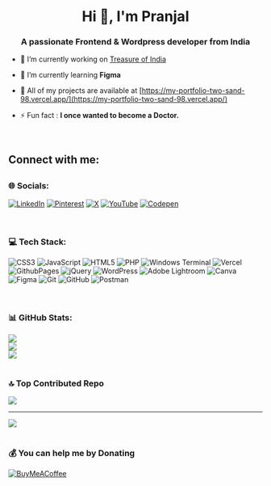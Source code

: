 <h1 align="center">Hi 👋, I'm Pranjal</h1>
<h3 align="center">A passionate Frontend & Wordpress developer from India</h3>

- 🔭 I’m currently working on [Treasure of India](https://github.com/Itssmepj/Treasures-of-India)

- 🌻 I’m currently learning **Figma**

- 🚀 All of my projects are available at [https://my-portfolio-two-sand-98.vercel.app/](https://my-portfolio-two-sand-98.vercel.app/)

- ⚡ Fun fact : **I once wanted to become a Doctor.**

  <br>

<h2 align="left">Connect with me:</h2>
<p align="left"></p>

## <h3>🌐 Socials:</h3>
[![LinkedIn](https://img.shields.io/badge/LinkedIn-%230077B5.svg?logo=linkedin&logoColor=white)](https://linkedin.com/in/www.linkedin.com/in/pranjal-l-67935524a) [![Pinterest](https://img.shields.io/badge/Pinterest-%23E60023.svg?logo=Pinterest&logoColor=white)](https://pinterest.com/callme_pj) [![X](https://img.shields.io/badge/X-black.svg?logo=X&logoColor=white)](https://x.com/@thepjtales) [![YouTube](https://img.shields.io/badge/YouTube-%23FF0000.svg?logo=YouTube&logoColor=white)](https://youtube.com/@@itssme_pj) [![Codepen](https://img.shields.io/badge/Codepen-000000?style=for-the-badge&logo=codepen&logoColor=white)](https://codepen.io/@itssme_pj) 
<br><br>

 # <h3>💻 Tech Stack:</h3>
![CSS3](https://img.shields.io/badge/css3-%231572B6.svg?style=flat&logo=css3&logoColor=white) ![JavaScript](https://img.shields.io/badge/javascript-%23323330.svg?style=flat&logo=javascript&logoColor=%23F7DF1E) ![HTML5](https://img.shields.io/badge/html5-%23E34F26.svg?style=flat&logo=html5&logoColor=white) ![PHP](https://img.shields.io/badge/php-%23777BB4.svg?style=flat&logo=php&logoColor=white) ![Windows Terminal](https://img.shields.io/badge/Windows%20Terminal-%234D4D4D.svg?style=flat&logo=windows-terminal&logoColor=white) ![Vercel](https://img.shields.io/badge/vercel-%23000000.svg?style=flat&logo=vercel&logoColor=white) ![GithubPages](https://img.shields.io/badge/github%20pages-121013?style=flat&logo=github&logoColor=white) ![jQuery](https://img.shields.io/badge/jquery-%230769AD.svg?style=flat&logo=jquery&logoColor=white) ![WordPress](https://img.shields.io/badge/WordPress-%23117AC9.svg?style=flat&logo=WordPress&logoColor=white) ![Adobe Lightroom](https://img.shields.io/badge/Adobe%20Lightroom-31A8FF.svg?style=flat&logo=Adobe%20Lightroom&logoColor=white) ![Canva](https://img.shields.io/badge/Canva-%2300C4CC.svg?style=flat&logo=Canva&logoColor=white) ![Figma](https://img.shields.io/badge/figma-%23F24E1E.svg?style=flat&logo=figma&logoColor=white) ![Git](https://img.shields.io/badge/git-%23F05033.svg?style=flat&logo=git&logoColor=white) ![GitHub](https://img.shields.io/badge/github-%23121011.svg?style=flat&logo=github&logoColor=white) ![Postman](https://img.shields.io/badge/Postman-FF6C37?style=flat&logo=postman&logoColor=white)
<br><br>

# <h3>📊 GitHub Stats:</h3>
![](https://github-readme-stats.vercel.app/api?username=Itssmepj&theme=default&hide_border=true&include_all_commits=true&count_private=true)<br/>
![](https://github-readme-streak-stats.herokuapp.com/?user=Itssmepj&theme=default&hide_border=true)<br/>
![](https://github-readme-stats.vercel.app/api/top-langs/?username=Itssmepj&theme=default&hide_border=true&include_all_commits=true&count_private=true&layout=compact)

# <h3>🔝 Top Contributed Repo</h3>
![](https://github-contributor-stats.vercel.app/api?username=Itssmepj&limit=5&theme=default&combine_all_yearly_contributions=true)

---
[![](https://visitcount.itsvg.in/api?id=Itssmepj&icon=1&color=1)](https://visitcount.itsvg.in)

# <h3>💰 You can help me by Donating</h3>
  [![BuyMeACoffee](https://img.shields.io/badge/Buy%20Me%20a%20Coffee-ffdd00?style=for-the-badge&logo=buy-me-a-coffee&logoColor=black)](https://buymeacoffee.com/https://buymeacoffee.com/itssmepj) 
